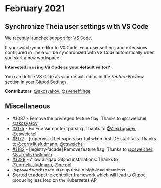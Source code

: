 # February 2021

## Synchronize Theia user settings with VS Code

We recently launched [support for VS Code](https://www.gitpod.io/blog/root-docker-and-vscode/#vs-code).

If you switch your editor to VS Code, your user settings and extensions configured in Theia will be synchronized with VS Code automatically when you start a new workspace.

**Interested in using VS Code as your default editor?**

You can define VS Code as your default editor in the _Feature Preview_ section in your [Gitpod Settings]().

**Contributors**: [@akosyakov](https://github.com/akosyakov), [@svenefftinge](https://github.com/svenefftinge)

## Miscellaneous

* [#3087](https://github.com/gitpod-com/gitpod/pull/3087) - Remove the privileged feature flag. Thanks to [@csweichel](https://github.com/csweichel), [@akosyakov](https://github.com/akosyakov)
* [#3175](https://github.com/gitpod-com/gitpod/pull/3175) - Fix Env Var context parsing. Thanks to [@AlexTugarev](https://github.com/AlexTugarev), [@csweichel](https://github.com/csweichel)
* [#3177](https://github.com/gitpod-com/gitpod/pull/3177) - [supervisor] Let supervisor fail when first IDE start fails. Thanks to [@corneliusludmann](https://github.com/corneliusludmann), [@csweichel](https://github.com/csweichel)
* [#3182](https://github.com/gitpod-com/gitpod/pull/3182) - [registry-facade] Remove feature flag. Thanks to [@csweichel](https://github.com/csweichel), [@corneliusludmann](https://github.com/corneliusludmann)
* [#3228](https://github.com/gitpod-io/gitpod/pull/3228) - Allow air-gap Gitpod installations. Thanks to [@corneliusludmann](https://github.com/corneliusludmann), [@geropl](https://github.com/geropl)
* Improved workspace startup time in high-load situations
* Started to [adopt the controller framework](https://kubernetes.io/docs/concepts/architecture/controller/) which will lead to Gitpod producing less load on the Kubernetes API
